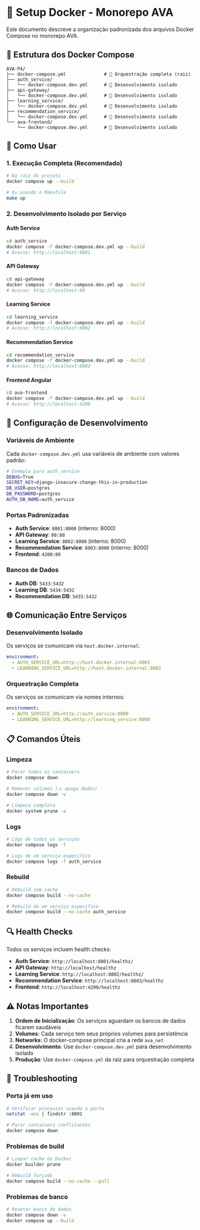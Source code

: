 # 🐳 Setup Docker - Monorepo AVA

Este documento descreve a organização padronizada dos arquivos Docker Compose no monorepo AVA.

## 📁 Estrutura dos Docker Compose

```
AVA-P4/
├── docker-compose.yml              # 🎯 Orquestração completa (raiz)
├── auth_service/
│   └── docker-compose.dev.yml      # 🔧 Desenvolvimento isolado
├── api-gateway/
│   └── docker-compose.dev.yml      # 🔧 Desenvolvimento isolado
├── learning_service/
│   └── docker-compose.dev.yml      # 🔧 Desenvolvimento isolado
├── recommendation_service/
│   └── docker-compose.dev.yml      # 🔧 Desenvolvimento isolado
└── ava-frontend/
    └── docker-compose.dev.yml      # 🔧 Desenvolvimento isolado
```

## 🚀 Como Usar

### 1. **Execução Completa (Recomendado)**
```bash
# Na raiz do projeto
docker compose up --build

# Ou usando o Makefile
make up
```

### 2. **Desenvolvimento Isolado por Serviço**

#### Auth Service
```bash
cd auth_service
docker compose -f docker-compose.dev.yml up --build
# Acesse: http://localhost:8001
```

#### API Gateway
```bash
cd api-gateway
docker compose -f docker-compose.dev.yml up --build
# Acesse: http://localhost:80
```

#### Learning Service
```bash
cd learning_service
docker compose -f docker-compose.dev.yml up --build
# Acesse: http://localhost:8002
```

#### Recommendation Service
```bash
cd recommendation_service
docker compose -f docker-compose.dev.yml up --build
# Acesse: http://localhost:8003
```

#### Frontend Angular
```bash
cd ava-frontend
docker compose -f docker-compose.dev.yml up --build
# Acesse: http://localhost:4200
```

## 🔧 Configuração de Desenvolvimento

### Variáveis de Ambiente
Cada `docker-compose.dev.yml` usa variáveis de ambiente com valores padrão:

```bash
# Exemplo para auth_service
DEBUG=True
SECRET_KEY=django-insecure-change-this-in-production
DB_USER=postgres
DB_PASSWORD=postgres
AUTH_DB_NAME=auth_service
```

### Portas Padronizadas
- **Auth Service**: `8001:8000` (interno: 8000)
- **API Gateway**: `80:80`
- **Learning Service**: `8002:8000` (interno: 8000)
- **Recommendation Service**: `8003:8000` (interno: 8000)
- **Frontend**: `4200:80`

### Bancos de Dados
- **Auth DB**: `5433:5432`
- **Learning DB**: `5434:5432`
- **Recommendation DB**: `5435:5432`

## 🌐 Comunicação Entre Serviços

### Desenvolvimento Isolado
Os serviços se comunicam via `host.docker.internal`:
```yaml
environment:
  - AUTH_SERVICE_URL=http://host.docker.internal:8001
  - LEARNING_SERVICE_URL=http://host.docker.internal:8002
```

### Orquestração Completa
Os serviços se comunicam via nomes internos:
```yaml
environment:
  - AUTH_SERVICE_URL=http://auth_service:8000
  - LEARNING_SERVICE_URL=http://learning_service:8000
```

## 📋 Comandos Úteis

### Limpeza
```bash
# Parar todos os containers
docker compose down

# Remover volumes (⚠️ apaga dados)
docker compose down -v

# Limpeza completa
docker system prune -a
```

### Logs
```bash
# Logs de todos os serviços
docker compose logs -f

# Logs de um serviço específico
docker compose logs -f auth_service
```

### Rebuild
```bash
# Rebuild sem cache
docker compose build --no-cache

# Rebuild de um serviço específico
docker compose build --no-cache auth_service
```

## 🔍 Health Checks

Todos os serviços incluem health checks:
- **Auth Service**: `http://localhost:8001/healthz/`
- **API Gateway**: `http://localhost/healthz`
- **Learning Service**: `http://localhost:8002/healthz/`
- **Recommendation Service**: `http://localhost:8003/healthz`
- **Frontend**: `http://localhost:4200/healthz`

## ⚠️ Notas Importantes

1. **Ordem de Inicialização**: Os serviços aguardam os bancos de dados ficarem saudáveis
2. **Volumes**: Cada serviço tem seus próprios volumes para persistência
3. **Networks**: O docker-compose principal cria a rede `ava_net`
4. **Desenvolvimento**: Use `docker-compose.dev.yml` para desenvolvimento isolado
5. **Produção**: Use `docker-compose.yml` da raiz para orquestração completa

## 🐛 Troubleshooting

### Porta já em uso
```bash
# Verificar processos usando a porta
netstat -ano | findstr :8001

# Parar containers conflitantes
docker compose down
```

### Problemas de build
```bash
# Limpar cache do Docker
docker builder prune

# Rebuild forçado
docker compose build --no-cache --pull
```

### Problemas de banco
```bash
# Resetar banco de dados
docker compose down -v
docker compose up --build
```

